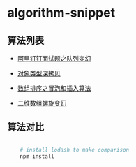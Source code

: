 # algorithm-snippet

## 算法列表

- [阿里钉钉面试题之队列变幻]('./enqueue.js')

- [对象类型深拷贝](./deep-copy.js)

- [数组排序之冒泡和插入算法](./sort-array.js)

- [二维数组螺旋变幻](./spiral-matrix.js)

## 算法对比

```bash

    # install lodash to make comparison
    npm install

```

